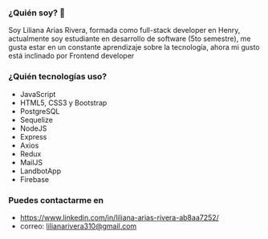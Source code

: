 ### ¿Quién soy? 👋

Soy Liliana Arias Rivera, formada como full-stack developer en Henry, actualmente soy estudiante en desarrollo de software (5to semestre), me gusta estar en un constante aprendizaje sobre la tecnología, ahora mi gusto está inclinado por Frontend developer 

### ¿Quién tecnologías uso? 
* JavaScript
* HTML5, CSS3 y Bootstrap 
* PostgreSQL
* Sequelize
* NodeJS
* Express
* Axios
* Redux
* MailJS
* LandbotApp
* Firebase

### Puedes contactarme en
* https://www.linkedin.com/in/liliana-arias-rivera-ab8aa7252/
* correo: lilianarivera310@gmail.com
